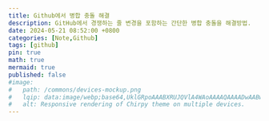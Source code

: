 ```yaml
---
title: Github에서 병합 충돌 해결
description: GitHub에서 경쟁하는 줄 변경을 포함하는 간단한 병합 충돌을 해결방법.
date: 2024-05-21 08:52:00 +0800
categories: [Note,Github]
tags: [github]
pin: true
math: true
mermaid: true
published: false
#image:
#   path: /commons/devices-mockup.png
#   lqip: data:image/webp;base64,UklGRpoAAABXRUJQVlA4WAoAAAAQAAAADwAABwAAQUxQSDIAAAARL0AmbZurmr57yyIiqE8oiG0bejIYEQTgqiDA9vqnsUSI6H+oAERp2HZ65qP/VIAWAFZQOCBCAAAA8AEAnQEqEAAIAAVAfCWkAALp8sF8rgRgAP7o9FDvMCkMde9PK7euH5M1m6VWoDXf2FkP3BqV0ZYbO6NA/VFIAAAA
#   alt: Responsive rendering of Chirpy theme on multiple devices.
---
```


